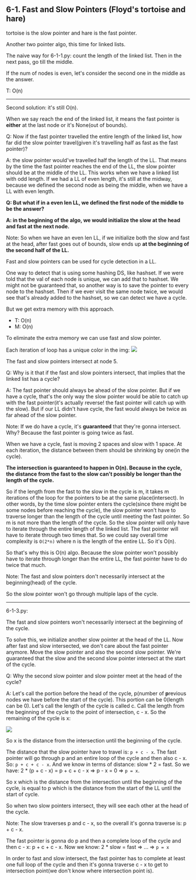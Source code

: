 ## 6-1. Fast and Slow Pointers (Floyd's tortoise and hare)
tortoise is the slow pointer and hare is the fast pointer.

Another two pointer algo, this time for linked lists.

The naive way for 6-1-1.py: count the length of the linked list. Then in the next pass, go till the middle.

If the num of nodes is even, let's consider the second one in the middle as the answer.

T: O(n)

---

Second solution: it's still O(n).

When we say reach the end of the linked list, it means the fast pointer is **either** at the last node or it's None(out of bounds).

Q: Now if the fast pointer travelled the entire length of the linked list, how far did the slow pointer travel(given it's travelling
half as fast as the fast pointer)?

A: the slow pointer would've travelled half the length of the LL. That means by the time the fast pointer reaches the
end of the LL, the slow pointer should be at the middle of the LL. This works when we have a linked list with odd length.
If we had a LL of even length, it's still at the midway, because we defined the second node as being the middle, when we have
a LL with even length.

**Q: But what if in a even len LL, we defined the first node of the middle to be the answer?**

**A: in the beginning of the algo, we would initialize the slow at the head and fast at the next node.**

Note: So when we have an even len LL, if we initialize both the slow and fast at the head, after fast goes out of bounds,
slow ends up **at the beginning of the second half of the LL.**

Fast and slow pointers can be used for cycle detection in a LL.

One way to detect that is using some hashing DS, like hashset. If we were told that the val of each node is unique, we can
add that to hashset. We might not be guaranteed that, so another way is to save the pointer to every node to the hashset.
Then if we ever visit the same node twice, we would see that's already added to the hashset, so we can detect we have a cycle.

But we get extra memory with this approach.

- T: O(n)
- M: O(n)

To eliminate the extra memory we can use fast and slow pointer. 

Each iteration of loop has a unique color in the img:
![](../img/2-linked-lists/6-1-1.png)

The fast and slow pointers intersect at node 5.

Q: Why is it that if the fast and slow pointers intersect, that implies that the linked list has a cycle?

A: The fast pointer should always be ahead of the slow pointer. But if we have a cycle, that's the only way the slow pointer
would be able to catch up with the fast pointer(it's actually reverse! the fast pointer will catch up with the slow).
But if our LL didn't have cycle, the fast would always be twice as far ahead of the slow pointer.

Note: If we do have a cycle, it's **guaranteed** that they're gonna intersect. Why? Because the fast pointer is going twice as
fast.

When we have a cycle, fast is moving 2 spaces and slow with 1 space. At each iteration, the distance between them should be shrinking
by one(in the cycle).

**The intersection is guaranteed to happen in O(n). Because in the cycle, the distance from the fast to the slow can't possibly be
longer than the length of the cycle.**

So if the length from the fast to the slow in the cycle is m, it takes m iterations of the loop for the pointers to be
at the same place(intersect). In other words, by the time slow pointer enters the cycle(since there might be some nodes
before reaching the cycle), the slow pointer won't have to traverse longer than the length of the cycle until meeting the
fast pointer. So m is not more than the length of the cycle.
So the slow pointer will only have to iterate through the entire length of the linked list. The fast pointer will have to
iterate through two times that. So we could say overall time complexity is `O(2*n)` where n is the length of the entire LL.
So it's O(n).

So that's why this is O(n) algo. Because the slow pointer won't possibly have to iterate through longer than the entire LL, the
fast pointer have to do twice that much.

Note: The fast and slow pointers don't necessarily intersect at the beginning(head) of the cycle.

So the slow pointer won't go through multiple laps of the cycle.

---

6-1-3.py:

The fast and slow pointers won't necessarily intersect at the beginning of the cycle.

To solve this, we initialize another slow pointer at the head of the LL. Now after fast and slow intersected, we don't care
about the fast pointer anymore. Move the slow pointer and also the second slow pointer. We're guaranteed that the slow and 
the second slow pointer intersect at the start of the cycle.

Q: Why the second slow pointer and slow pointer meet at the head of the cycle?

A: Let's call the portion before the head of the cycle, p(number of **p**revious nodes we have before the start of the cycle).
This portion can be 0(length can be 0). Let's call the length of the cycle is
called c. Call the length from the beginning of the cycle to the point of intersection, c - x. So the remaining of the
cycle is x:

![](../img/2-linked-lists/6-1-2.png)

So x is the distance from the intersection until the beginning of the cycle.

The distance that the slow pointer have to travel is: `p + c - x`. The fast pointer will go through p and an entire loop of the cycle and
then also c - x. So: `p + c + c - x`. And we know in terms of distance: slow * 2 = fast.
So we have: 2 * (p + c - x) = p + c + c - x => p - x = 0 => `p = x`.

So x which is the distance from the intersection until the beginning of the cycle, is equal to p which is the distance from
the start of the LL until the start of cycle.

So when two slow pointers intersect, they will see each other at the head of the cycle.

Note: The slow traverses p and c - x, so the overall it's gonna traverse is: p + c - x.

The fast pointer is gonna do p and then a complete loop of the cycle and then c - x: p + c + c - x.
Now we know: 2 * slow = fast => ... => `p = x`

In order to fast and slow intersect, the fast pointer has to complete at least one full loop of the cycle and then it's gonna
traverse c - x to get to intersection point(we don't know where intersection point is).